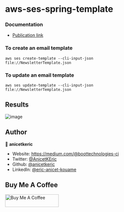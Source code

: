 # aws-ses-spring-template

### Documentation

* [Publication link](https://boottechnologies-ci.medium.com/advanced-email-personalization-template-with-amazon-ses-using-spring-boot-3-61dace8f03c4)
  
### To create an email template

```console
aws ses create-template --cli-input-json file://NewsletterTemplate.json
```

### To update an email template

```console
aws ses update-template --cli-input-json file://NewsletterTemplate.json
```

## Results

![image](https://github.com/anicetkeric/aws-ses-spring-template/assets/14278618/0a7791e9-261f-4dfa-8872-eaa9c383fd51)


## Author

👤 **anicetkeric**

* Website: https://medium.com/@boottechnologies-ci
* Twitter: [@AnicetKEric](https://twitter.com/AnicetKEric)
* Github: [@anicetkeric](https://github.com/anicetkeric)
* LinkedIn: [@eric-anicet-kouame](https://linkedin.com/in/eric-anicet-kouame-49029577)

## Buy Me A Coffee

<a href="https://www.buymeacoffee.com/boottechnou" target="_blank"><img src="https://cdn.buymeacoffee.com/buttons/default-orange.png" alt="Buy Me A Coffee" height="41" width="174"></a>
